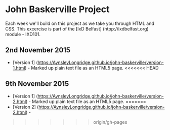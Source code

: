 John Baskerville Project
========================

Each week we'll build on this project as we take you through HTML and CSS. This excercise is part of the [IxD Belfast] (htpp://ixdbelfast.org) module - IXD101.

2nd November 2015
-----------------
+ [Version 1] (https://AynsleyLongridge.github.io/john-baskerville/version-1.html) - Marked up plain text file as an HTML5 page.
<<<<<<< HEAD

9th November 2015
-----------------
+ [Version 1] (https://AynsleyLongridge.github.io/john-baskerville/version-2.html) - Marked up plain text file as an HTML5 page.
=======
+ [Version 2] (https://AynsleyLongridge.github.io/john-baskerville/version-2.html) - 
>>>>>>> origin/gh-pages
